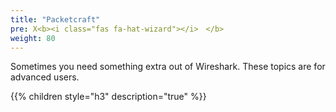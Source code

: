 ```yaml
---
title: "Packetcraft"
pre: X<b><i class="fas fa-hat-wizard"></i>　</b>
weight: 80
---
```


Sometimes you need something extra out of Wireshark.
These topics are for advanced users.

{{% children style="h3" description="true"  %}}
